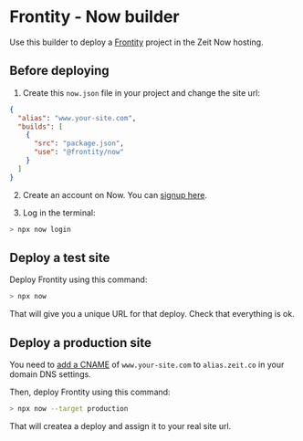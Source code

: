 # Frontity - Now builder

Use this builder to deploy a [Frontity](https://frontity.org) project in the Zeit Now hosting.

## Before deploying

1. Create this `now.json` file in your project and change the site url:

```json
{
  "alias": "www.your-site.com",
  "builds": [
    {
      "src": "package.json",
      "use": "@frontity/now"
    }
  ]
}
```

2. Create an account on Now. You can [signup here](https://zeit.co/signup).

3. Log in the terminal:

```bash
> npx now login
```

## Deploy a test site

Deploy Frontity using this command:

```bash
> npx now
```

That will give you a unique URL for that deploy. Check that everything is ok.

## Deploy a production site

You need to [add a CNAME](https://zeit.co/docs/v2/custom-domains/#option-2:-using-external-nameservers) of `www.your-site.com` to `alias.zeit.co` in your domain DNS settings.

Then, deploy Frontity using this command:

```bash
> npx now --target production
```

That will createa a deploy and assign it to your real site url.
